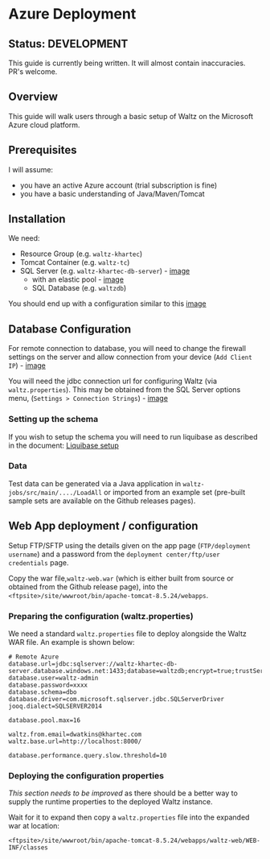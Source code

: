 # Azure Deployment


<!-- toc -->

<!-- tocstop -->

## Status: DEVELOPMENT

This guide is currently being written.  It will almost contain inaccuracies.  PR's welcome.


## Overview

This guide will walk users through a basic setup of Waltz on the Microsoft Azure 
cloud platform.


## Prerequisites

I will assume:

- you have an active Azure account (trial subscription is fine)
- you have a basic understanding of Java/Maven/Tomcat


## Installation

We need:
- Resource Group (e.g. `waltz-khartec`) 
- Tomcat Container (e.g. `waltz-tc`)
- SQL Server (e.g. `waltz-khartec-db-server`) - [image](images/2_azure_add_database_resource.png)
    - with an elastic pool - [image](images/3_azure_add_database_elastic_pool.png)
    - SQL Database (e.g. `waltzdb`)

You should end up with a configuration similar to this [image](images/4_azure_view_group.png)

## Database Configuration
     
For remote connection to database, you will need to change the firewall settings on 
the server and allow connection from your device (`Add Client IP`) - [image](images/5_add_hole_in_sql_firewall_for_laptop.png)  
 
You will need the jdbc connection url for configuring Waltz (via `waltz.properties`). 
This may be obtained from the SQL Server options menu, (`Settings > Connection Strings`) - [image](images/6_get_jdbc_url.png)


### Setting up the schema

If you wish to setup the schema you will need to run liquibase as described in the 
document: [Liquibase setup](https://github.com/khartec/waltz/blob/master/waltz-data/src/main/ddl/liquibase/README.md)

### Data

Test data can be generated via a Java application in `waltz-jobs/src/main/..../LoadAll` or 
imported from an example set (pre-built sample sets are available on the Github releases pages).


## Web App deployment / configuration
 
Setup FTP/SFTP using the details given on the app page (`FTP/deployment username`)
and a password from the `deployment center/ftp/user credentials` page.

Copy the war file,`waltz-web.war` (which is either built from source or obtained from the Github 
release page), into the `<ftpsite>/site/wwwroot/bin/apache-tomcat-8.5.24/webapps`.

### Preparing the configuration (waltz.properties)

We need a standard `waltz.properties` file to deploy alongside the Waltz WAR file. An example
is shown below:


```
# Remote Azure
database.url=jdbc:sqlserver://waltz-khartec-db-server.database.windows.net:1433;database=waltzdb;encrypt=true;trustServerCertificate=false;hostNameInCertificate=*.database.windows.net;loginTimeout=30;
database.user=waltz-admin
database.password=xxxx
database.schema=dbo
database.driver=com.microsoft.sqlserver.jdbc.SQLServerDriver
jooq.dialect=SQLSERVER2014

database.pool.max=16

waltz.from.email=dwatkins@khartec.com
waltz.base.url=http://localhost:8000/

database.performance.query.slow.threshold=10
```

### Deploying the configuration properties
    
*This section needs to be improved* as there should be a better way to supply the 
runtime properties to the deployed Waltz instance. 

Wait for it to expand then copy a `waltz.properties` file into 
the expanded war at location:
    
    <ftpsite>/site/wwwroot/bin/apache-tomcat-8.5.24/webapps/waltz-web/WEB-INF/classes
